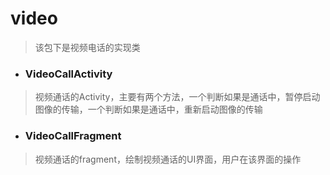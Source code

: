 # video
> 该包下是视频电话的实现类

- ### VideoCallActivity
> 视频通话的Activity，主要有两个方法，一个判断如果是通话中，暂停启动图像的传输，一个判断如果是通话中，重新启动图像的传输

- ### VideoCallFragment
> 视频通话的fragment，绘制视频通话的UI界面，用户在该界面的操作

